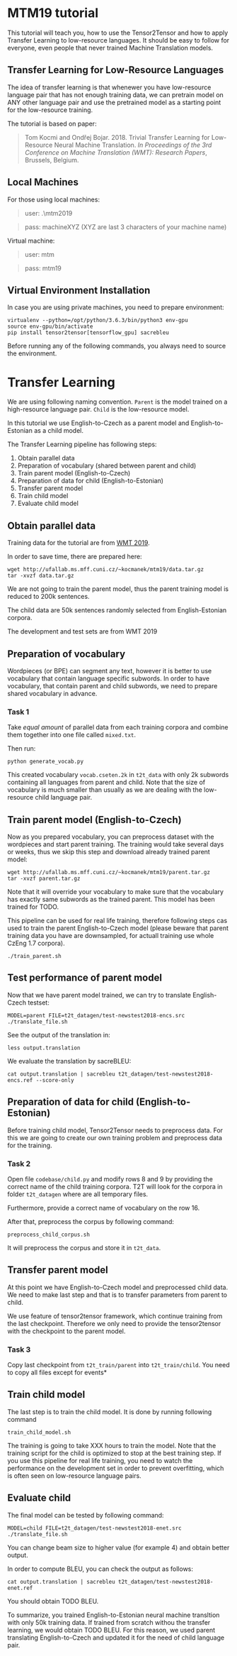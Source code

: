 # MTM19 tutorial

This tutorial will teach you, how to use the Tensor2Tensor and how to apply Transfer Learning to low-resource languages. It should be easy to follow for everyone, even people that never trained Machine Translation models.

## Transfer Learning for Low-Resource Languages

The idea of transfer learning is that whenewer you have low-resource language pair that has not enough training data, we can pretrain model on ANY other language pair and use the pretrained model as a starting point for the low-resource training.

The tutorial is based on paper:

> Tom Kocmi and Ondřej Bojar. 2018. Trivial Transfer Learning for Low-Resource
Neural Machine Translation. *In Proceedings of the 3rd Conference on Machine
Translation (WMT): Research Papers*, Brussels, Belgium.

## Local Machines

For those using local machines:

> user: .\mtm2019

> pass: machineXYZ (XYZ are last 3 characters of your machine name)

Virtual machine:

> user: mtm

> pass: mtm19

## Virtual Environment Installation

In case you are using private machines, you need to prepare environment:

```
virtualenv --python=/opt/python/3.6.3/bin/python3 env-gpu
source env-gpu/bin/activate
pip install tensor2tensor[tensorflow_gpu] sacrebleu
```

Before running any of the following commands, you always need to source the environment.

# Transfer Learning

We are using following naming convention. `Parent` is the model trained on a high-resource language pair. `Child` is the low-resource model.

In this tutorial we use English-to-Czech as a parent model and English-to-Estonian as a child model.

The Transfer Learning pipeline has following steps:

1. Obtain parallel data
2. Preparation of vocabulary (shared between parent and child)
3. Train parent model (English-to-Czech)
4. Preparation of data for child (English-to-Estonian)
5. Transfer parent model
6. Train child model
7. Evaluate child model

## Obtain parallel data

Training data for the tutorial are from [WMT 2019](http://www.statmt.org/wmt19/translation-task.html).

In order to save time, there are prepared here:

```
wget http://ufallab.ms.mff.cuni.cz/~kocmanek/mtm19/data.tar.gz
tar -xvzf data.tar.gz
```

We are not going to train the parent model, thus the parent training model is reduced to 200k sentences.

The child data are 50k sentences randomly selected from English-Estonian corpora.

The development and test sets are from WMT 2019

## Preparation of vocabulary

Wordpieces (or BPE) can segment any text, however it is better to use vocabulary that contain language specific subwords. In order to have vocabulary, that contain parent and child subwords, we need to prepare shared vocabulary in advance.

### Task 1

Take *equal amount* of parallel data from each training corpora and combine them together into one file called `mixed.txt`.

Then run:

```
python generate_vocab.py
```

This created vocabulary `vocab.cseten.2k` in `t2t_data` with only 2k subwords containing all languages from parent and child. Note that the size of vocabulary is much smaller than usually as we are dealing with the low-resource child language pair.

## Train parent model (English-to-Czech)

Now as you prepared vocabulary, you can preprocess dataset with the wordpieces and start parent training. The training would take several days or weeks, thus we skip this step and download already trained parent model:

```
wget http://ufallab.ms.mff.cuni.cz/~kocmanek/mtm19/parent.tar.gz
tar -xvzf parent.tar.gz
```

Note that it will override your vocabulary to make sure that the vocabulary has exactly same subwords as the trained parent.
This model has been trained for TODO.

This pipeline can be used for real life training, therefore following steps cas used to train the parent English-to-Czech model (please beware that parent training data you have are downsampled, for actuall training use whole CzEng 1.7 corpora).

```
./train_parent.sh
```

## Test performance of parent model

Now that we have parent model trained, we can try to translate English-Czech testset:

```
MODEL=parent FILE=t2t_datagen/test-newstest2018-encs.src ./translate_file.sh
```

See the output of the translation in:

```
less output.translation
```

We evaluate the translation by sacreBLEU:

```
cat output.translation | sacrebleu t2t_datagen/test-newstest2018-encs.ref --score-only
```


## Preparation of data for child (English-to-Estonian)

Before training child model, Tensor2Tensor needs to preprocess data. For this we are going to create our own training problem and preprocess data for the training.

### Task 2

Open file `codebase/child.py` and modify rows 8 and 9 by providing the correct name of the child training corpora. T2T will look for the corpora in folder `t2t_datagen` where are all temporary files. 

Furthermore, provide a correct name of vocabulary on the row 16.

After that, preprocess the corpus by following command:

```
preprocess_child_corpus.sh
```

It will preprocess the corpus and store it in `t2t_data`.

## Transfer parent model

At this point we have English-to-Czech model and preprocessed child data. We need to make last step and that is to transfer parameters from parent to child.

We use feature of tensor2tensor framework, which continue training from the last checkpoint. Therefore we only need to provide the tensor2tensor with the checkpoint to the parent model. 

### Task 3

Copy last checkpoint from `t2t_train/parent` into `t2t_train/child`. You need to copy all files except for events\*

## Train child model

The last step is to train the child model. It is done by running following command

```
train_child_model.sh
```

The training is going to take XXX hours to train the model. Note that the training script for the child is optimized to stop at the best training step. If you use this pipeline for real life training, you need to watch the performance on the development set in order to prevent overfitting, which is often seen on low-resource language pairs.

## Evaluate child

The final model can be tested by following command:

```
MODEL=child FILE=t2t_datagen/test-newstest2018-enet.src ./translate_file.sh
```

You can change beam size to higher value (for example 4) and obtain better output.

In order to compute BLEU, you can check the output as follows:

```
cat output.translation | sacrebleu t2t_datagen/test-newstest2018-enet.ref
```

You should obtain TODO BLEU.

To summarize, you trained English-to-Estonian neural machine transltion with only 50k training data. If trained from scratch withou the transfer learning, we would obtain TODO BLEU. For this reason, we used parent translating English-to-Czech and updated it for the need of child language pair.
